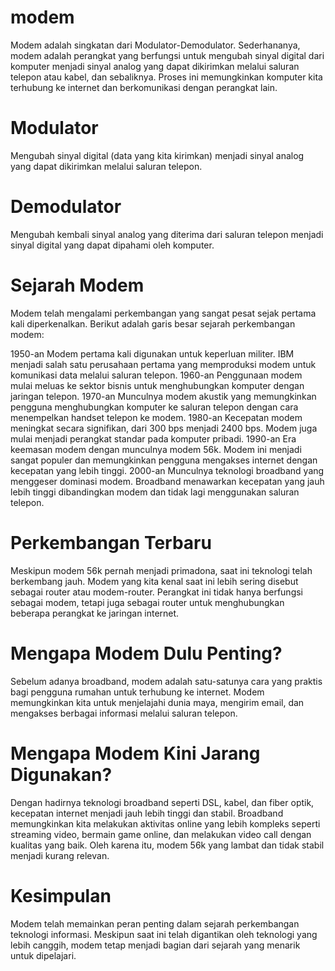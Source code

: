 # modem
Modem adalah singkatan dari Modulator-Demodulator. Sederhananya, modem adalah perangkat yang berfungsi untuk mengubah sinyal digital dari komputer menjadi sinyal analog yang dapat dikirimkan melalui saluran telepon atau kabel, dan sebaliknya. Proses ini memungkinkan komputer kita terhubung ke internet dan berkomunikasi dengan perangkat lain.
# Modulator
Mengubah sinyal digital (data yang kita kirimkan) menjadi sinyal analog yang dapat dikirimkan melalui saluran telepon.
# Demodulator
Mengubah kembali sinyal analog yang diterima dari saluran telepon menjadi sinyal digital yang dapat dipahami oleh komputer.
# Sejarah Modem

Modem telah mengalami perkembangan yang sangat pesat sejak pertama kali diperkenalkan. Berikut adalah garis besar sejarah perkembangan modem:

1950-an
Modem pertama kali digunakan untuk keperluan militer. IBM menjadi salah satu perusahaan pertama yang memproduksi modem untuk komunikasi data melalui saluran telepon.
1960-an
Penggunaan modem mulai meluas ke sektor bisnis untuk menghubungkan komputer dengan jaringan telepon.
1970-an
Munculnya modem akustik yang memungkinkan pengguna menghubungkan komputer ke saluran telepon dengan cara menempelkan handset telepon ke modem.
1980-an
Kecepatan modem meningkat secara signifikan, dari 300 bps menjadi 2400 bps. Modem juga mulai menjadi perangkat standar pada komputer pribadi.
1990-an
Era keemasan modem dengan munculnya modem 56k. Modem ini menjadi sangat populer dan memungkinkan pengguna mengakses internet dengan kecepatan yang lebih tinggi.
2000-an
Munculnya teknologi broadband yang menggeser dominasi modem. Broadband menawarkan kecepatan yang jauh lebih tinggi dibandingkan modem dan tidak lagi menggunakan saluran telepon.

# Perkembangan Terbaru

Meskipun modem 56k pernah menjadi primadona, saat ini teknologi telah berkembang jauh. Modem yang kita kenal saat ini lebih sering disebut sebagai router atau modem-router. Perangkat ini tidak hanya berfungsi sebagai modem, tetapi juga sebagai router untuk menghubungkan beberapa perangkat ke jaringan internet.

# Mengapa Modem Dulu Penting?

Sebelum adanya broadband, modem adalah satu-satunya cara yang praktis bagi pengguna rumahan untuk terhubung ke internet. Modem memungkinkan kita untuk menjelajahi dunia maya, mengirim email, dan mengakses berbagai informasi melalui saluran telepon.

# Mengapa Modem Kini Jarang Digunakan?

Dengan hadirnya teknologi broadband seperti DSL, kabel, dan fiber optik, kecepatan internet menjadi jauh lebih tinggi dan stabil. Broadband memungkinkan kita melakukan aktivitas online yang lebih kompleks seperti streaming video, bermain game online, dan melakukan video call dengan kualitas yang baik. Oleh karena itu, modem 56k yang lambat dan tidak stabil menjadi kurang relevan.

# Kesimpulan

Modem telah memainkan peran penting dalam sejarah perkembangan teknologi informasi. Meskipun saat ini telah digantikan oleh teknologi yang lebih canggih, modem tetap menjadi bagian dari sejarah yang menarik untuk dipelajari.
